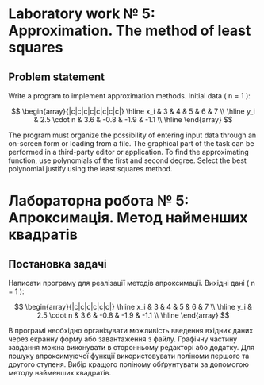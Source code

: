 # Laboratory work № 5: Approximation. The method of least squares

## Problem statement

Write a program to implement approximation methods.
Initial data ( n = 1 ):

$$
\begin{array}{|c|c|c|c|c|c|c|c|}
\hline
x_i & 3 & 4 & 5 & 6 & 7 \\
\hline
y_i & 2.5 \cdot n & 3.6 & -0.8 & -1.9 & -1.1 \\
\hline
\end{array}
$$

The program must organize the possibility of entering input data through an on-screen form or loading from a file.
The graphical part of the task can be performed in a third-party editor or application.
To find the approximating function, use polynomials of the first and second degree. Select the best polynomial
justify using the least squares method.

# Лабораторна робота № 5: Апроксимація. Метод найменших квадратів

## Постановка задачі

Написати програму для реалізації методів апроксимації.
Вихідні дані ( n = 1 ):

$$
\begin{array}{|c|c|c|c|c|c|}
\hline
x_i & 3 & 4 & 5 & 6 & 7 \\
\hline
y_i & 2.5 \cdot n & 3.6 & -0.8 & -1.9 & -1.1 \\
\hline
\end{array}
$$

В програмі необхідно організувати можливість введення вхідних даних через екранну форму або завантаження з файлу.
Графічну частину завдання можна виконувати в сторонньому редакторі або додатку.
Для пошуку апроксимуючої функції використовувати поліноми першого та другого ступеня. Вибір кращого поліному
обґрунтувати за допомогою методу найменших квадратів.

